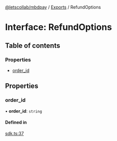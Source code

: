 [@letscollab/mbdpay](../README.md) / [Exports](../modules.md) / RefundOptions

# Interface: RefundOptions

## Table of contents

### Properties

- [order_id](RefundOptions.md#order_id)

## Properties

### order_id

• **order_id**: `string`

#### Defined in

[sdk.ts:37](https://github.com/deskbtm-letscollab/mbdpay/blob/b88957d/src/sdk.ts#L37)
